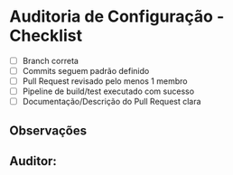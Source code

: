 # Auditoria de Configuração - Checklist
-[ ] Branch correta
-[ ] Commits seguem padrão definido
-[ ] Pull Request revisado pelo menos 1 membro
-[ ] Pipeline de build/test executado com sucesso
-[ ] Documentação/Descrição do Pull Request clara

## Observações
**Auditor**: <NomeCompleto>
- 
